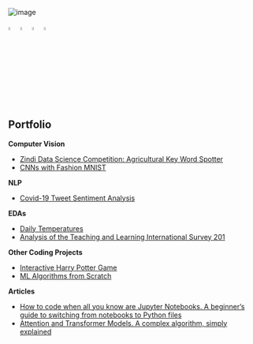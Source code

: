 ![image](https://github.com/HeleneFabia/HeleneFabia/blob/master/header/header_21.gif)

[<img src="https://img.icons8.com/wired/64/000000/linkedin.png" width="4%"/>](https://www.linkedin.com/in/helene-kortschak/) 
[<img src="https://img.icons8.com/wired/64/000000/k.png" width="4%"/>](https://www.kaggle.com/helenek)
[<img src="https://img.icons8.com/wired/64/000000/medium-new.png" width="4%"/>](https://helenefabia.medium.com)
<a href="mailto:helene.kortschak@gmail.com"> <img src="https://img.icons8.com/wired/64/000000/secured-letter.png" width="4%"/> </a>

## Portfolio

**Computer Vision**

- [Zindi Data Science Competition: Agricultural Key Word Spotter](https://github.com/HeleneFabia/keyword-spotter)
- [CNNs with Fashion MNIST](https://github.com/HeleneFabia/fashion-mnist)

**NLP**

- [Covid-19 Tweet Sentiment Analysis](https://github.com/HeleneFabia/covid-19-tweet-sentiment-analysis)

**EDAs**

- [Daily Temperatures](https://github.com/HeleneFabia/daily-temperatures-eda)
- [Analysis of the Teaching and Learning International Survey 201](https://github.com/HeleneFabia/talis-eda)

**Other Coding Projects**

- [Interactive Harry Potter Game](https://github.com/HeleneFabia/harry-potter-game)
- [ML Algorithms from Scratch](https://github.com/HeleneFabia/ml-algorithms-from-scratch)

**Articles**
- [How to code when all you know are Jupyter Notebooks. A beginner’s guide to switching from notebooks to Python files](https://towardsdatascience.com/how-to-code-when-all-you-know-are-jupyter-notebooks-78cf8d4f32e0)
- [Attention and Transformer Models. A complex algorithm, simply explained](https://towardsdatascience.com/attention-and-transformer-models-fe667f958378)
